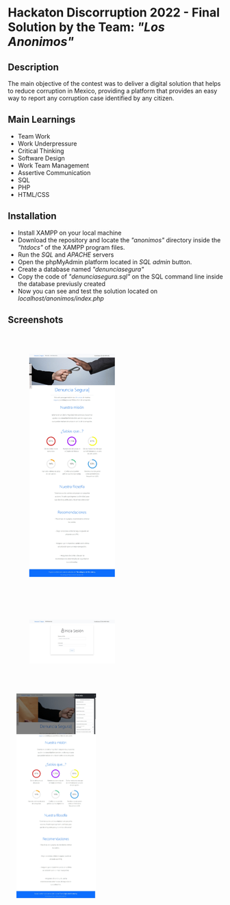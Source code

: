 #  Hackaton Discorruption 2022 - Final Solution by the Team: <i>"Los Anonimos"</i>

## Description
The main objective of the contest was to deliver a digital solution that helps to reduce corruption in Mexico, providing a platform that provides an easy way to report any corruption case identified by any citizen. 

## Main Learnings 
* Team Work
* Work Underpressure
* Critical Thinking
* Software Design
* Work Team Management
* Assertive Communication
* SQL 
* PHP
* HTML/CSS

## Installation
* Install XAMPP on your local machine
* Download the repository and locate the <i>"anonimos"</i> directory inside the <i>"htdocs"</i> of the XAMPP program files.
* Run the <i>SQL</i> and <i>APACHE</i> servers
* Open the phpMyAdmin platform located in <i>SQL admin</i> button.
* Create a database named <i>"denunciasegura"</i>
* Copy the code of <i>"denunciasegura.sql"</i> on the SQL command line inside the database previusly created
* Now you can see and test the solution located on <i>localhost/anonimos/index.php</i>


## Screenshots
<img src="./images/MainPage.jpeg" alt="Main Page" style="float: left; margin: 50px;" width="200"/> <img src="./images/MisDenuncias.jpeg" alt="Mis Denuncias Page" style="float: left; margin: 50px;" width="200"/> <img src="./images/Denuncia.jpeg" alt="Denuncia Form" style="float: left; margin: 20px;" width="186"/>

